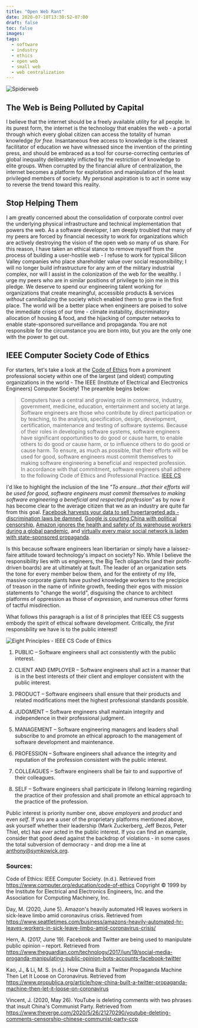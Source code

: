 ```yaml
---
title: "Open Web Rant"
date: 2020-07-10T13:30:52-07:00
draft: false
toc: false
images:
tags:
  - software
  - industry
  - ethics
  - open web
  - small web
  - web centralization
---
```

![Spiderweb](/images/spiderweb.jpg)
## The Web is Being Polluted by Capital
I believe that the internet should be a freely available utility for all people. In its
purest form, the internet is the technology that enables the web - a portal through which
every global citizen can access the totality of human knowledge *for free*. Insantaneous
free access to knowledge is the clearest facilitator of education we have witnessed since
the invention of the printing press, and should be embraced as a tool for
course-correcting centuries of global inequality deliberately inflicted by the
restriction of knowledge to elite groups. When corrupted by the financial allure of
centralization, the internet becomes a platform for exploitation and manipulation of the
least privileged members of society. My personal aspiration is to act in some way to
reverse the trend toward this reality.

## Stop Helping Them
I am greatly concerned about the consolidation of corporate control over the underlying
physical infrastructure and technical implementation that powers the web. As a software
developer, I am deeply troubled that many of my peers are forced by financial necessity
to work for organizations which are actively destroying the vision of the open web so
many of us share. For this reason, I have taken an ethical stance to remove myself from
the process of building a user-hostile web - I refuse to work for typical Silicon Valley
companies who place shareholder value over social responsibility; I will no longer build
infrastructure for any arm of the military industrial complex, nor will I assist in the
colonization of the web for the wealthy. I urge my peers who are in similar positions of
privilege to join me in this pledge. We deserve to spend our engineering talent working
for organizations that create meaningful, accessible products & services  *without* cannibalizing the
society which enabled them to grow in the first place. The world will be a better place
when engineers are poised to solve the immediate crises of our time - climate
instability, discriminatory allocation of housing & food, and the hijacking of computer
networks to enable state-sponsored surveillance and propaganda. You are not responsible
for the circumstance you are born into, but you are the only one with the power to get
out.

## IEEE Computer Society Code of Ethics
For starters, let's take a look at the [Code of Ethics](https://www.computer.org/education/code-of-ethics) from a prominent professional society
within one of the largest (and oldest) computing
organizations in the world - The IEEE (Institute of Electrical and Electronics Engineers) Computer
Society! The preamble begins below:

> Computers have a central and growing role in commerce, industry, government, medicine, education, entertainment and society at large. Software engineers are those who contribute by direct participation or by teaching, to the analysis, specification, design, development, certification, maintenance and testing of software systems. Because of their roles in developing software systems, software engineers have significant opportunities to do good or cause harm, to enable others to do good or cause harm, or to influence others to do good or cause harm. To ensure, as much as possible, that their efforts will be used for good, software engineers must commit themselves to making software engineering a beneficial and respected profession. In accordance with that commitment, software engineers shall adhere to the following Code of Ethics and Professional Practice. [IEEE CS](https://www.computer.org/education/code-of-ethics)

I'd like to highlight the inclusion of the line *"To ensure...that their efforts will be
used for good, software engineers must commit themselves to making software engineering a
beneficial and respected profession"* as by now it has become clear to the average citizen that we
as an industry are quite far from this goal. [Facebook harvests your data to sell
hypertargeted ads - discrimination laws be damned](https://www.propublica.org/article/facebook-advertising-discrimination-housing-race-sex-national-origin), [Google is courting China with political censorship](https://www.theverge.com/2020/5/26/21270290/youtube-deleting-comments-censorship-chinese-communist-party-ccp), [Amazon ignores the health and safety of its warehouse workers during a global pandemic](https://www.seattletimes.com/business/amazons-heavily-automated-hr-leaves-workers-in-sick-leave-limbo-amid-coronavirus-crisis/), and [virtually every major social network is laden with state-sponsored propaganda](https://www.propublica.org/article/how-china-built-a-twitter-propaganda-machine-then-let-it-loose-on-coronavirus). 

Is this because software engineers lean libertarian or simply have a laissez-faire attitude
toward technology's impact on society? No. While I believe the responsibility lies with us
engineers, the Big Tech oligarchs (and their profit-driven boards) are at ultimately at
fault. The leader of an organization sets the tone for every member below them, and for
the entirety of my life, massive corporate giants have pushed knowledge workers to the
precipice of treason in the name of infinite growth, feeding their egos with mission
statements to "change the world", disguising the chance to architect platforms of oppression as those of *expression*, and numerous other forms of tactful misdirection.

What follows this paragraph is a list of 8 principles that IEEE CS suggests embody the spirit of ethical software development. Critically, the *first* responsbility we have is to the public interest!

![Eight Principles - IEEE CS Code of Ethics](/images/ethics-code-iee-cs.png)

1. PUBLIC – Software engineers shall act consistently with the public interest.

2. CLIENT AND EMPLOYER – Software engineers shall act in a manner that is in the best interests of their client and employer consistent with the public interest.

3. PRODUCT – Software engineers shall ensure that their products and related modifications meet the highest professional standards possible.

4. JUDGMENT – Software engineers shall maintain integrity and independence in their professional judgment.

5. MANAGEMENT – Software engineering managers and leaders shall subscribe to and promote an ethical approach to the management of software development and maintenance.

6. PROFESSION – Software engineers shall advance the integrity and reputation of the profession consistent with the public interest.

7. COLLEAGUES – Software engineers shall be fair to and supportive of their colleagues.

8. SELF – Software engineers shall participate in lifelong learning regarding the practice of their profession and shall promote an ethical approach to the practice of the profession.

Public interest is priority number one, above *employers* and *product* and even *self*.
If you are a user of the proprietary platforms mentioned above, ask yourself whether
their leadership (Mark Zuckerberg, Jeff Bezos, Peter Thiel, etc) has *ever* acted in the
public interest. If you can find an example, consider that good deed against the backdrop
of violations - in some cases the total subversion of democracy - and drop me a line at
[anthony@symkowick.org](mailto:anthony@symkowick.org).

### Sources:

Code of Ethics: IEEE Computer Society. (n.d.). Retrieved from https://www.computer.org/education/code-of-ethics
Copyright © 1999 by the Institute for Electrical and Electronics Engineers, Inc. and the Association for Computing Machinery, Inc.

Day, M. (2020, June 5). Amazon's heavily automated HR leaves workers in sick-leave limbo amid coronavirus crisis. Retrieved from https://www.seattletimes.com/business/amazons-heavily-automated-hr-leaves-workers-in-sick-leave-limbo-amid-coronavirus-crisis/

Hern, A. (2017, June 19). Facebook and Twitter are being used to manipulate public opinion – report. Retrieved from https://www.theguardian.com/technology/2017/jun/19/social-media-proganda-manipulating-public-opinion-bots-accounts-facebook-twitter

Kao, J., & Li, M. S. (n.d.). How China Built a Twitter Propaganda Machine Then Let It Loose on Coronavirus. Retrieved from https://www.propublica.org/article/how-china-built-a-twitter-propaganda-machine-then-let-it-loose-on-coronavirus

Vincent, J. (2020, May 26). YouTube is deleting comments with two phrases that insult China's Communist Party. Retrieved from https://www.theverge.com/2020/5/26/21270290/youtube-deleting-comments-censorship-chinese-communist-party-ccp
